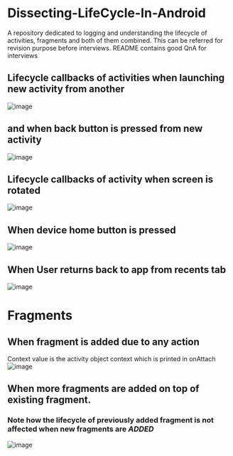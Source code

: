 # Dissecting-LifeCycle-In-Android
A repository dedicated to logging and understanding the lifecycle of activities, fragments and both of them combined. This can be referred for revision purpose before interviews. README contains good QnA for interviews

## Lifecycle callbacks of activities when launching new activity from another
![image](https://user-images.githubusercontent.com/58071934/219962533-cfa0c6e2-0859-4372-80cb-a3f21b17fe11.png)

## and when back button is pressed from new activity
![image](https://user-images.githubusercontent.com/58071934/219965981-9cbf5985-b729-412e-98e2-4739e96986a8.png)


## Lifecycle callbacks of activity when screen is rotated
![image](https://user-images.githubusercontent.com/58071934/219963005-cb98f4ad-e578-41f6-af5f-9676bbde8e96.png)

## When device home button is pressed
![image](https://user-images.githubusercontent.com/58071934/219965709-28e9a0de-3daf-4a04-afa7-1c1ee6adaf1c.png)

## When User returns back to app from recents tab
![image](https://user-images.githubusercontent.com/58071934/219965767-d4ae152a-57ad-4180-8807-e575f71874b3.png)



# Fragments

## When fragment is added due to any action 
Context value is the activity object context which is printed in onAttach
![image](https://user-images.githubusercontent.com/58071934/220451373-6332327f-154b-4d5a-bf98-a208cdb7245d.png)

## When more fragments are added on top of existing fragment.
### Note how the lifecycle of previously added fragment is not affected when new fragments are *ADDED*
![image](https://user-images.githubusercontent.com/58071934/220456137-83f73f44-f936-4e21-8398-4a21e98cd68b.png)







